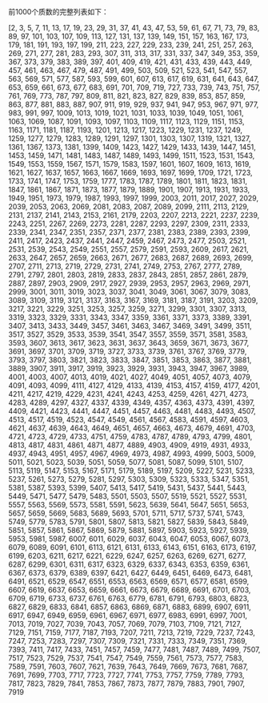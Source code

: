 前1000个质数的完整列表如下：

[2, 3, 5, 7, 11, 13, 17, 19, 23, 29, 31, 37, 41, 43, 47, 53, 59, 61, 67, 71, 73, 79, 83, 89, 97, 101, 103, 107, 109, 113, 127, 131, 137, 139, 149, 151, 157, 163, 167, 173, 179, 181, 191, 193, 197, 199, 211, 223, 227, 229, 233, 239, 241, 251, 257, 263, 269, 271, 277, 281, 283, 293, 307, 311, 313, 317, 331, 337, 347, 349, 353, 359, 367, 373, 379, 383, 389, 397, 401, 409, 419, 421, 431, 433, 439, 443, 449, 457, 461, 463, 467, 479, 487, 491, 499, 503, 509, 521, 523, 541, 547, 557, 563, 569, 571, 577, 587, 593, 599, 601, 607, 613, 617, 619, 631, 641, 643, 647, 653, 659, 661, 673, 677, 683, 691, 701, 709, 719, 727, 733, 739, 743, 751, 757, 761, 769, 773, 787, 797, 809, 811, 821, 823, 827, 829, 839, 853, 857, 859, 863, 877, 881, 883, 887, 907, 911, 919, 929, 937, 941, 947, 953, 967, 971, 977, 983, 991, 997, 1009, 1013, 1019, 1021, 1031, 1033, 1039, 1049, 1051, 1061, 1063, 1069, 1087, 1091, 1093, 1097, 1103, 1109, 1117, 1123, 1129, 1151, 1153, 1163, 1171, 1181, 1187, 1193, 1201, 1213, 1217, 1223, 1229, 1231, 1237, 1249, 1259, 1277, 1279, 1283, 1289, 1291, 1297, 1301, 1303, 1307, 1319, 1321, 1327, 1361, 1367, 1373, 1381, 1399, 1409, 1423, 1427, 1429, 1433, 1439, 1447, 1451, 1453, 1459, 1471, 1481, 1483, 1487, 1489, 1493, 1499, 1511, 1523, 1531, 1543, 1549, 1553, 1559, 1567, 1571, 1579, 1583, 1597, 1601, 1607, 1609, 1613, 1619, 1621, 1627, 1637, 1657, 1663, 1667, 1669, 1693, 1697, 1699, 1709, 1721, 1723, 1733, 1741, 1747, 1753, 1759, 1777, 1783, 1787, 1789, 1801, 1811, 1823, 1831, 1847, 1861, 1867, 1871, 1873, 1877, 1879, 1889, 1901, 1907, 1913, 1931, 1933, 1949, 1951, 1973, 1979, 1987, 1993, 1997, 1999, 2003, 2011, 2017, 2027, 2029, 2039, 2053, 2063, 2069, 2081, 2083, 2087, 2089, 2099, 2111, 2113, 2129, 2131, 2137, 2141, 2143, 2153, 2161, 2179, 2203, 2207, 2213, 2221, 2237, 2239, 2243, 2251, 2267, 2269, 2273, 2281, 2287, 2293, 2297, 2309, 2311, 2333, 2339, 2341, 2347, 2351, 2357, 2371, 2377, 2381, 2383, 2389, 2393, 2399, 2411, 2417, 2423, 2437, 2441, 2447, 2459, 2467, 2473, 2477, 2503, 2521, 2531, 2539, 2543, 2549, 2551, 2557, 2579, 2591, 2593, 2609, 2617, 2621, 2633, 2647, 2657, 2659, 2663, 2671, 2677, 2683, 2687, 2689, 2693, 2699, 2707, 2711, 2713, 2719, 2729, 2731, 2741, 2749, 2753, 2767, 2777, 2789, 2791, 2797, 2801, 2803, 2819, 2833, 2837, 2843, 2851, 2857, 2861, 2879, 2887, 2897, 2903, 2909, 2917, 2927, 2939, 2953, 2957, 2963, 2969, 2971, 2999, 3001, 3011, 3019, 3023, 3037, 3041, 3049, 3061, 3067, 3079, 3083, 3089, 3109, 3119, 3121, 3137, 3163, 3167, 3169, 3181, 3187, 3191, 3203, 3209, 3217, 3221, 3229, 3251, 3253, 3257, 3259, 3271, 3299, 3301, 3307, 3313, 3319, 3323, 3329, 3331, 3343, 3347, 3359, 3361, 3371, 3373, 3389, 3391, 3407, 3413, 3433, 3449, 3457, 3461, 3463, 3467, 3469, 3491, 3499, 3511, 3517, 3527, 3529, 3533, 3539, 3541, 3547, 3557, 3559, 3571, 3581, 3583, 3593, 3607, 3613, 3617, 3623, 3631, 3637, 3643, 3659, 3671, 3673, 3677, 3691, 3697, 3701, 3709, 3719, 3727, 3733, 3739, 3761, 3767, 3769, 3779, 3793, 3797, 3803, 3821, 3823, 3833, 3847, 3851, 3853, 3863, 3877, 3881, 3889, 3907, 3911, 3917, 3919, 3923, 3929, 3931, 3943, 3947, 3967, 3989, 4001, 4003, 4007, 4013, 4019, 4021, 4027, 4049, 4051, 4057, 4073, 4079, 4091, 4093, 4099, 4111, 4127, 4129, 4133, 4139, 4153, 4157, 4159, 4177, 4201, 4211, 4217, 4219, 4229, 4231, 4241, 4243, 4253, 4259, 4261, 4271, 4273, 4283, 4289, 4297, 4327, 4337, 4339, 4349, 4357, 4363, 4373, 4391, 4397, 4409, 4421, 4423, 4441, 4447, 4451, 4457, 4463, 4481, 4483, 4493, 4507, 4513, 4517, 4519, 4523, 4547, 4549, 4561, 4567, 4583, 4591, 4597, 4603, 4621, 4637, 4639, 4643, 4649, 4651, 4657, 4663, 4673, 4679, 4691, 4703, 4721, 4723, 4729, 4733, 4751, 4759, 4783, 4787, 4789, 4793, 4799, 4801, 4813, 4817, 4831, 4861, 4871, 4877, 4889, 4903, 4909, 4919, 4931, 4933, 4937, 4943, 4951, 4957, 4967, 4969, 4973, 4987, 4993, 4999, 5003, 5009, 5011, 5021, 5023, 5039, 5051, 5059, 5077, 5081, 5087, 5099, 5101, 5107, 5113, 5119, 5147, 5153, 5167, 5171, 5179, 5189, 5197, 5209, 5227, 5231, 5233, 5237, 5261, 5273, 5279, 5281, 5297, 5303, 5309, 5323, 5333, 5347, 5351, 5381, 5387, 5393, 5399, 5407, 5413, 5417, 5419, 5431, 5437, 5441, 5443, 5449, 5471, 5477, 5479, 5483, 5501, 5503, 5507, 5519, 5521, 5527, 5531, 5557, 5563, 5569, 5573, 5581, 5591, 5623, 5639, 5641, 5647, 5651, 5653, 5657, 5659, 5669, 5683, 5689, 5693, 5701, 5711, 5717, 5737, 5741, 5743, 5749, 5779, 5783, 5791, 5801, 5807, 5813, 5821, 5827, 5839, 5843, 5849, 5851, 5857, 5861, 5867, 5869, 5879, 5881, 5897, 5903, 5923, 5927, 5939, 5953, 5981, 5987, 6007, 6011, 6029, 6037, 6043, 6047, 6053, 6067, 6073, 6079, 6089, 6091, 6101, 6113, 6121, 6131, 6133, 6143, 6151, 6163, 6173, 6197, 6199, 6203, 6211, 6217, 6221, 6229, 6247, 6257, 6263, 6269, 6271, 6277, 6287, 6299, 6301, 6311, 6317, 6323, 6329, 6337, 6343, 6353, 6359, 6361, 6367, 6373, 6379, 6389, 6397, 6421, 6427, 6449, 6451, 6469, 6473, 6481, 6491, 6521, 6529, 6547, 6551, 6553, 6563, 6569, 6571, 6577, 6581, 6599, 6607, 6619, 6637, 6653, 6659, 6661, 6673, 6679, 6689, 6691, 6701, 6703, 6709, 6719, 6733, 6737, 6761, 6763, 6779, 6781, 6791, 6793, 6803, 6823, 6827, 6829, 6833, 6841, 6857, 6863, 6869, 6871, 6883, 6899, 6907, 6911, 6917, 6947, 6949, 6959, 6961, 6967, 6971, 6977, 6983, 6991, 6997, 7001, 7013, 7019, 7027, 7039, 7043, 7057, 7069, 7079, 7103, 7109, 7121, 7127, 7129, 7151, 7159, 7177, 7187, 7193, 7207, 7211, 7213, 7219, 7229, 7237, 7243, 7247, 7253, 7283, 7297, 7307, 7309, 7321, 7331, 7333, 7349, 7351, 7369, 7393, 7411, 7417, 7433, 7451, 7457, 7459, 7477, 7481, 7487, 7489, 7499, 7507, 7517, 7523, 7529, 7537, 7541, 7547, 7549, 7559, 7561, 7573, 7577, 7583, 7589, 7591, 7603, 7607, 7621, 7639, 7643, 7649, 7669, 7673, 7681, 7687, 7691, 7699, 7703, 7717, 7723, 7727, 7741, 7753, 7757, 7759, 7789, 7793, 7817, 7823, 7829, 7841, 7853, 7867, 7873, 7877, 7879, 7883, 7901, 7907, 7919